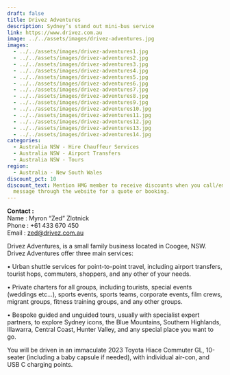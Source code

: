 ```yaml
---
draft: false
title: Drivez Adventures
description: Sydney’s stand out mini-bus service
link: https://www.drivez.com.au
image: ../../assets/images/drivez-adventures.jpg
images:
  - ../../assets/images/drivez-adventures1.jpg
  - ../../assets/images/drivez-adventures2.jpg
  - ../../assets/images/drivez-adventures3.jpg
  - ../../assets/images/drivez-adventures4.jpg
  - ../../assets/images/drivez-adventures5.jpg
  - ../../assets/images/drivez-adventures6.jpg
  - ../../assets/images/drivez-adventures7.jpg
  - ../../assets/images/drivez-adventures8.jpg
  - ../../assets/images/drivez-adventures9.jpg
  - ../../assets/images/drivez-adventures10.jpg
  - ../../assets/images/drivez-adventures11.jpg
  - ../../assets/images/drivez-adventures12.jpg
  - ../../assets/images/drivez-adventures13.jpg
  - ../../assets/images/drivez-adventures14.jpg
categories:
  - Australia NSW - Hire Chauffeur Services
  - Australia NSW - Airport Transfers
  - Australia NSW - Tours
region:
  - Australia - New South Wales
discount_pct: 10
discount_text: Mention HMG member to receive discounts when you call/email/send
  message through the website for a quote or booking.
---
```


**Contact :**\
Name : Myron “Zed” Zlotnick\
Phone : +61 433 670 450\
Email : zed@drivez.com.au

Drivez Adventures, is a small family business located in Coogee, NSW. Drivez Adventures offer three main services:

• Urban shuttle services for point-to-point travel, including airport transfers, tourist hops, commuters, shoppers, and any other of your needs.

• Private charters for all groups, including tourists, special events (weddings etc…), sports events, sports teams, corporate events, film crews, migrant groups, fitness training groups, and any other groups.

• Bespoke guided and unguided tours, usually with specialist expert partners, to explore Sydney icons, the Blue Mountains, Southern Highlands, Illawarra, Central Coast, Hunter Valley, and any special place you want to go.

You will be driven in an immaculate 2023 Toyota Hiace Commuter GL, 10-seater (including a baby capsule if needed), with individual air-con, and USB C charging points.
